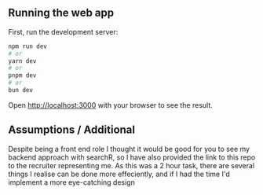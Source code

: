 ## Running the web app

First, run the development server:

```bash
npm run dev
# or
yarn dev
# or
pnpm dev
# or
bun dev
```

Open [http://localhost:3000](http://localhost:3000) with your browser to see the result.

## Assumptions / Additional

Despite being a front end role I thought it would be good for you to see my backend approach with searchR, so I have also provided the link to this repo to the recruiter representing me.
As this was a 2 hour task, there are several things I realise can be done more effeciently, and if I had the time I'd implement a more eye-catching design
